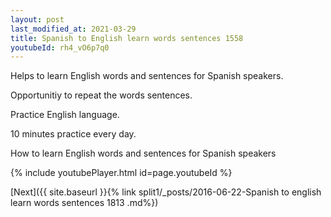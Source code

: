 ```yaml
---
layout: post
last_modified_at: 2021-03-29
title: Spanish to English learn words sentences 1558 
youtubeId: rh4_vO6p7q0
---
```

 
 
Helps to learn English words and sentences for Spanish speakers.

Opportunitiy to repeat the words sentences. 

Practice English language. 
 
10 minutes practice every day. 
 
How to learn English words and sentences for Spanish speakers 
 
{% include youtubePlayer.html id=page.youtubeId %}
 
 
[Next]({{ site.baseurl }}{% link  split1/_posts/2016-06-22-Spanish to english learn words sentences 1813 .md%})
 
